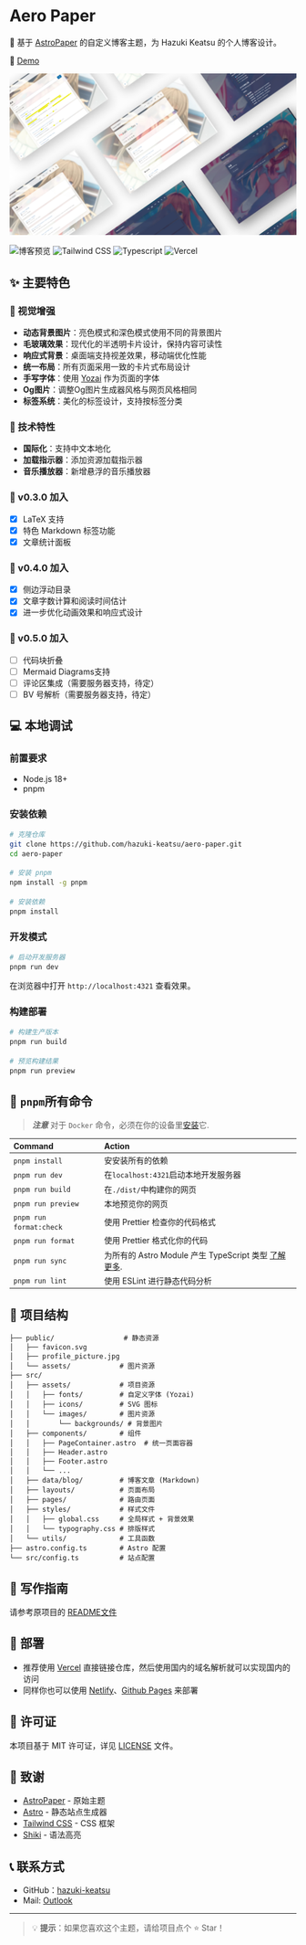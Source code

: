 # Aero Paper

:cherry_blossom: 基于 [AstroPaper](https://github.com/satnaing/astro-paper) 的自定义博客主题，为 Hazuki Keatsu 的个人博客设计。

:page_with_curl: [Demo](https://aero-paper.vercel.app/)

![Header](header.jpg)

![博客预览](https://img.shields.io/badge/Astro-4.0.12-FF5D01?style=for-the-badge&logo=astro&logoColor=white)
![Tailwind CSS](https://img.shields.io/badge/Tailwind_CSS-4.1.11-38B2AC?style=for-the-badge&logo=tailwind-css&logoColor=white)
![Typescript](https://img.shields.io/badge/TypeScript-007ACC?style=for-the-badge&logo=typescript&logoColor=white)
![Vercel](https://img.shields.io/badge/vercel-%23000000.svg?style=for-the-badge&logo=vercel&logoColor=white)

## :sparkles: 主要特色

### :art: 视觉增强
- **动态背景图片**：亮色模式和深色模式使用不同的背景图片
- **毛玻璃效果**：现代化的半透明卡片设计，保持内容可读性
- **响应式背景**：桌面端支持视差效果，移动端优化性能
- **统一布局**：所有页面采用一致的卡片式布局设计
- **手写字体**：使用 [Yozai](https://github.com/lxgw/yozai-font) 作为页面的字体
- **Og图片**：调整Og图片生成器风格与网页风格相同
- **标签系统**：美化的标签设计，支持按标签分类

### :wrench: 技术特性
- **国际化**：支持中文本地化
- **加载指示器**：添加资源加载指示器
- **音乐播放器**：新增悬浮的音乐播放器

### :microscope: v0.3.0 加入

- [x] LaTeX 支持
- [x] 特色 Markdown 标签功能
- [x] 文章统计面板

### :microscope: v0.4.0 加入

- [x] 侧边浮动目录
- [x] 文章字数计算和阅读时间估计
- [x] 进一步优化动画效果和响应式设计

### :microscope: v0.5.0 加入

- [ ] 代码块折叠
- [ ] Mermaid Diagrams支持
- [ ] 评论区集成（需要服务器支持，待定）
- [ ] BV 号解析（需要服务器支持，待定）

## :computer: 本地调试

### 前置要求
- Node.js 18+ 
- pnpm

### 安装依赖

```bash
# 克隆仓库
git clone https://github.com/hazuki-keatsu/aero-paper.git
cd aero-paper

# 安装 pnpm
npm install -g pnpm

# 安装依赖
pnpm install
```

### 开发模式

```bash
# 启动开发服务器
pnpm run dev
```

在浏览器中打开 `http://localhost:4321` 查看效果。

### 构建部署

```bash
# 构建生产版本
pnpm run build

# 预览构建结果
pnpm run preview
```

## :construction_worker: `pnpm`所有命令

> **_注意_** 对于 `Docker` 命令，必须在你的设备里[安装](https://docs.docker.com/engine/install/)它.

| Command                              | Action                                                                                                                           |
| :----------------------------------- | :------------------------------------------------------------------------------------------------------------------------------- |
| `pnpm install`                       | 安安装所有的依赖                                                                                                            |
| `pnpm run dev`                       | 在`localhost:4321`启动本地开发服务器                                                                                       |
| `pnpm run build`                     | 在`./dist/`中构建你的网页                                                                                          |
| `pnpm run preview`                   | 本地预览你的网页                                                                                     |
| `pnpm run format:check`              |使用 Prettier 检查你的代码格式                                                                                                 |
| `pnpm run format`                    | 使用 Prettier 格式化你的代码                                                                                                       |
| `pnpm run sync`                      | 为所有的 Astro Module 产生 TypeScript 类型 [了解更多](https://docs.astro.build/en/reference/cli-reference/#astro-sync). |
| `pnpm run lint`                      | 使用 ESLint 进行静态代码分析                                                                                                                |

## :file_folder: 项目结构

```
├── public/                 # 静态资源
│   ├── favicon.svg        
│   ├── profile_picture.jpg
│   └── assets/            # 图片资源
├── src/
│   ├── assets/            # 项目资源
│   │   ├── fonts/         # 自定义字体 (Yozai)
│   │   ├── icons/         # SVG 图标
│   │   └── images/        # 图片资源
│   │       └── backgrounds/ # 背景图片
│   ├── components/        # 组件
│   │   ├── PageContainer.astro  # 统一页面容器
│   │   ├── Header.astro
│   │   ├── Footer.astro
│   │   └── ...
│   ├── data/blog/         # 博客文章 (Markdown)
│   ├── layouts/           # 页面布局
│   ├── pages/             # 路由页面
│   ├── styles/            # 样式文件
│   │   ├── global.css     # 全局样式 + 背景效果
│   │   └── typography.css # 排版样式
│   └── utils/             # 工具函数
├── astro.config.ts        # Astro 配置
└── src/config.ts          # 站点配置
```

## :memo: 写作指南

请参考原项目的 [README文件](./README.raw.md)

## :rocket: 部署

- 推荐使用 [Vercel](https://vercel.com/) 直接链接仓库，然后使用国内的域名解析就可以实现国内的访问
- 同样你也可以使用 [Netlify](https://www.netlify.com/)、[Github Pages](https://docs.github.com/zh/pages/) 来部署

## :page_facing_up: 许可证

本项目基于 MIT 许可证，详见 [LICENSE](LICENSE) 文件。

## :pray: 致谢

- [AstroPaper](https://github.com/satnaing/astro-paper) - 原始主题
- [Astro](https://astro.build/) - 静态站点生成器
- [Tailwind CSS](https://tailwindcss.com/) - CSS 框架
- [Shiki](https://shiki.style/) - 语法高亮

## :telephone_receiver: 联系方式

- GitHub：[hazuki-keatsu](https://github.com/hazuki-keatsu)
- Mail: [Outlook](mailto:yeyuefeng699@outlook.com)

---

> :bulb: **提示**：如果您喜欢这个主题，请给项目点个 ⭐ Star！
